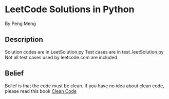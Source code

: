 LeetCode Solutions in Python
============================

By Peng Meng

Description
-----------
Solution codes are in LeetSolution.py
Test cases are in test_leetSolution.py
Not all test cases used by leetcode.com are included

Belief
-----------
Belief is that the code must be clean.
If you have no idea about clean code, please read this book [Clean Code](http://www.amazon.com/Clean-Code-Handbook-Software-Craftsmanship/dp/0132350882/ref=sr_1_1?ie=UTF8&qid=1425423941&sr=8-1&keywords=clean+code)
